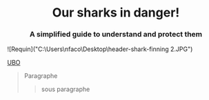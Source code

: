 <div align="center">
  
# Our sharks in danger!
### A simplified guide to understand and protect them
</div>

![Requin]("C:\Users\nfaco\Desktop\header-shark-finning 2.JPG")


[UBO](https://ent.univ-brest.fr)
> Paragraphe
>> sous paragraphe


